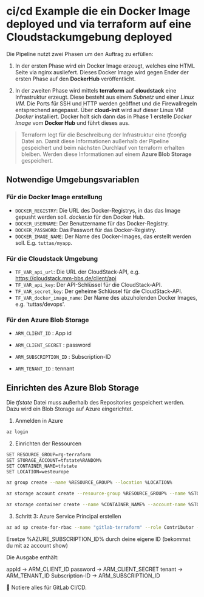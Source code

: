 # ci/cd Example die ein Docker Image deployed und via terraform auf eine Cloudstackumgebung deployed

Die Pipeline nutzt zwei Phasen um den Auftrag zu erfüllen:

1. In der ersten Phase wird ein Docker Image erzeugt, welches eine HTML Seite via nginx ausliefert. Dieses Docker Image wird gegen Ender der ersten Phase auf den **DockerHub** veröffentlicht.

2. In der zweiten Phase wird mittels **terraform** auf **cloudstack** eine Infrastruktur erzeugt. Diese besteht aus einem *Subnetz* und einer *Linux VM*. Die Ports für SSH und HTTP werden geöffnet und die Firewallregeln entsprechend angepasst. Über **cloud-init** wird auf dieser Linux VM *Docker* installiert. Docker holt sich dann das in Phase 1 erstelle *Docker Image* vom **Docker Hub** und führt dieses aus.

> Terraform legt für die Beschreibung der Infrastruktur eine *tfconfig* Datei an. Damit diese Informationen außerhalb der Pipeline gespeichert und beim nächsten Durchlauf von terraform erhalten bleiben. Werden diese Informationen auf einem **Azure Blob Storage** gespeichert.

## Notwendige Umgebungsvariablen

### Für die Docker Image erstellung

- `DOCKER_REGISTRY`: Die URL des Docker-Registrys, in das das Image gepusht werden soll. *docker.io* für den Docker Hub.
- `DOCKER_USERNAME`: Der Benutzername für das Docker-Registry.
- `DOCKER_PASSWORD`: Das Passwort für das Docker-Registry.
- `DOCKER_IMAGE_NAME`: Der Name des Docker-Images, das erstellt werden soll. E.g. `tuttas/myapp`.

### Für die Cloudstack Umgebung

- `TF_VAR_api_url`: Die URL der CloudStack-API, e.g. https://cloudstack.mm-bbs.de/client/api
- `TF_VAR_api_key`: Der API-Schlüssel für die CloudStack-API.
- `TF_VAR_secret_key`: Der geheime Schlüssel für die CloudStack-API.
- `TF_VAR_docker_image_name`: Der Name des abzuholenden Docker Images, e.g. 'tuttas/devops'.


### Für den Azure Blob Storage

- `ARM_CLIENT_ID` : App id

- `ARM_CLIENT_SECRET` : password

- `ARM_SUBSCRIPTION_ID` : Subscription-ID

- `ARM_TENANT_ID` : tennant



## Einrichten des Azure Blob Storage

Die *tfstate* Datei muss außerhalb des Repositories gespeichert werden. Dazu wird ein Blob Storage auf Azure eingerichtet.

1. Anmelden in Azure

```bash
az login
```

2. Einrichten der Ressourcen

```bash
SET RESOURCE_GROUP=rg-terraform
SET STORAGE_ACCOUNT=tfstate%RANDOM%
SET CONTAINER_NAME=tfstate
SET LOCATION=westeurope

az group create --name %RESOURCE_GROUP% --location %LOCATION%

az storage account create --resource-group %RESOURCE_GROUP% --name %STORAGE_ACCOUNT% --sku Standard_LRS --encryption-services blob

az storage container create --name %CONTAINER_NAME% --account-name %STORAGE_ACCOUNT%
```

3. Schritt 3: Azure Service Principal erstellen

```bash
az ad sp create-for-rbac --name "gitlab-terraform" --role Contributor --scopes /subscriptions/%AZURE_SUBSCRIPTION_ID%

```

Ersetze %AZURE_SUBSCRIPTION_ID% durch deine eigene ID (bekommst du mit az account show)

Die Ausgabe enthält:

appId → ARM_CLIENT_ID
password → ARM_CLIENT_SECRET
tenant → ARM_TENANT_ID
Subscription-ID → ARM_SUBSCRIPTION_ID

📌 Notiere alles für GitLab CI/CD.

